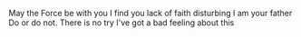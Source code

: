 May the Force be with you
I find you lack of faith disturbing
I am your father
Do or do not. There is no try
I've got a bad feeling about this
